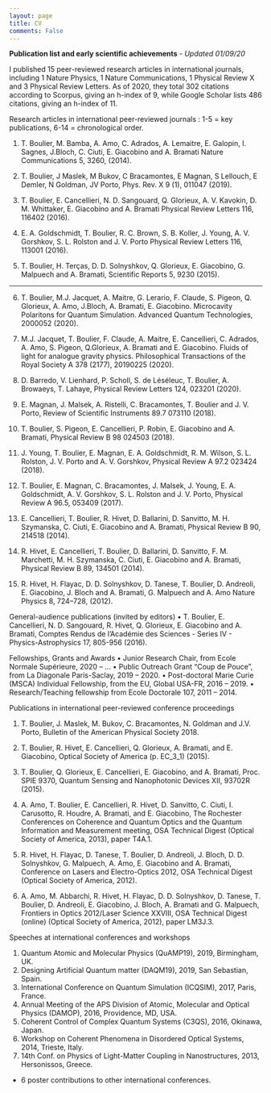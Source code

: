 ```yaml
---
layout: page
title: CV
comments: False
---
```


**Publication list and early scientific achievements** - *Updated 01/09/20*

I published 15 peer-reviewed research articles in international journals, including 1 Nature Physics, 1 Nature Communications, 1 Physical Review X and 3 Physical Review Letters. As of 2020, they total 302 citations according to Scorpus, giving an h-index of 9, while Google Scholar lists 486 citations, giving an h-index of 11.

Research articles in international peer-reviewed journals :
1-5 = key publications, 6-14 = chronological order.

1.	T. Boulier, M. Bamba, A. Amo, C. Adrados, A. Lemaitre, E. Galopin, I. Sagnes, J.Bloch, C. Ciuti, E. Giacobino and A. Bramati
Nature Communications 5, 3260, (2014).

2.	T. Boulier, J Maslek, M Bukov, C Bracamontes, E Magnan, S Lellouch, E Demler, N Goldman, JV Porto, 
Phys. Rev. X 9 (1), 011047 (2019).

3.	T. Boulier, E. Cancellieri, N. D. Sangouard, Q. Glorieux, A. V. Kavokin, D. M. Whittaker, E. Giacobino and A. Bramati
Physical Review Letters 116, 116402 (2016).

4.	E. A. Goldschmidt, T. Boulier, R. C. Brown, S. B. Koller, J. Young, A. V. Gorshkov, S. L. Rolston and J. V. Porto
Physical Review Letters 116, 113001 (2016).

5.	T. Boulier, H. Terças, D. D. Solnyshkov, Q. Glorieux, E. Giacobino, G. Malpuech and A. Bramati, 
Scientific Reports 5, 9230 (2015).
----------------------------------------------------------------------------------------------------------------------------
6.	T. Boulier, M.J. Jacquet, A. Maitre, G. Lerario, F. Claude, S. Pigeon, Q. Glorieux, A. Amo, J.Bloch, A. Bramati, E. Giacobino. 
Microcavity Polaritons for Quantum Simulation. Advanced Quantum Technologies, 2000052 (2020).

7.  M.J. Jacquet, T. Boulier, F. Claude, A. Maitre, E. Cancellieri, C. Adrados, A. Amo, S. Pigeon, Q.Glorieux, A. Bramati and E. Giacobino. 
Fluids of light for analogue gravity physics. Philosophical Transactions of the Royal Society A 378 (2177), 20190225 (2020).

8.  D. Barredo, V. Lienhard, P. Scholl, S. de Léséleuc, T. Boulier, A. Browaeys, T. Lahaye, 
Physical Review Letters 124, 023201 (2020).

9.	E. Magnan, J. Malsek, A. Ristelli, C. Bracamontes, T. Boulier and J. V. Porto, 
Review of Scientific Instruments 89.7 073110 (2018).

10.	T. Boulier, S. Pigeon, E. Cancellieri, P. Robin, E. Giacobino and A. Bramati,
Physical Review B 98 024503 (2018).

11.	J. Young, T. Boulier, E. Magnan, E. A. Goldschmidt, R. M. Wilson, S. L. Rolston, J. V. Porto and A. V. Gorshkov, 
Physical Review A 97.2 023424 (2018).

12.	T. Boulier, E. Magnan, C. Bracamontes, J. Malsek, J. Young, E. A. Goldschmidt, A. V. Gorshkov, S. L. Rolston and J. V. Porto, 
Physical Review A 96.5, 053409 (2017).

13.	E. Cancellieri, T. Boulier, R. Hivet, D. Ballarini, D. Sanvitto, M. H. Szymanska, C. Ciuti, E. Giacobino and A. Bramati, 
Physical Review B 90, 214518 (2014).

14.	R. Hivet, E. Cancellieri, T. Boulier, D. Ballarini, D. Sanvitto, F. M. Marchetti, M. H. Szymanska, C. Ciuti, E. Giacobino and A. Bramati,
Physical Review B 89, 134501 (2014).

15.	R. Hivet, H. Flayac, D. D. Solnyshkov, D. Tanese, T. Boulier, D. Andreoli, E. Giacobino, J. Bloch and A. Bramati, G. Malpuech and A. Amo
Nature Physics 8, 724–728, (2012).

General-audience publications (invited by editors)
•	T. Boulier, E. Cancellieri, N. D. Sangouard, R. Hivet, Q. Glorieux, E. Giacobino and A. Bramati, Comptes Rendus de l’Académie des Sciences - Series IV - Physics-Astrophysics 17, 805-956 (2016).

Fellowships, Grants and Awards
•	Junior Research Chair, from Ecole Normale Supérieure, 2020 – ...
•	Public Outreach Grant “Coup de Pouce”, from La Diagonale Paris-Saclay, 2019 – 2020.
•	Post-doctoral Marie Curie (MSCA) Individual Fellowship, from the EU, Global USA-FR, 2016 – 2019.
•	Research/Teaching fellowship from Ecole Doctorale 107, 2011 – 2014.

Publications in international peer-reviewed conference proceedings 
1.	T. Boulier, J. Maslek, M. Bukov, C. Bracamontes, N. Goldman and J.V. Porto, Bulletin of the American Physical Society 2018.

2.	T. Boulier, R. Hivet, E. Cancellieri, Q. Glorieux, A. Bramati, and E. Giacobino, Optical Society of America (p. EC_3_1) (2015).

3.	T. Boulier, Q. Glorieux, E. Cancellieri, E. Giacobino, and A. Bramati, Proc. SPIE 9370, Quantum Sensing and Nanophotonic Devices XII, 93702R (2015).

4.	A. Amo, T. Boulier, E. Cancellieri, R. Hivet, D. Sanvitto, C. Ciuti, I. Carusotto, R. Houdre, A. Bramati, and E. Giacobino, The Rochester Conferences on Coherence and Quantum Optics and the Quantum Information and Measurement meeting, OSA Technical Digest (Optical Society of America, 2013), paper T4A.1.

5.	R. Hivet, H. Flayac, D. Tanese, T. Boulier, D. Andreoli, J. Bloch, D. D. Solnyshkov, G. Malpuech, A. Amo, E. Giacobino and A. Bramati, Conference on Lasers and Electro-Optics 2012, OSA Technical Digest (Optical Society of America, 2012).

6.	A. Amo, M. Abbarchi, R. Hivet, H. Flayac, D. D. Solnyshkov, D. Tanese, T. Boulier, D. Andreoli, E. Giacobino, J. Bloch, A. Bramati and G. Malpuech, Frontiers in Optics 2012/Laser Science XXVIII, OSA Technical Digest (online) (Optical Society of America, 2012), paper LM3J.3.

Speeches at international conferences and workshops
1.	Quantum Atomic and Molecular Physics (QuAMP19), 2019, Birmingham, UK.
2.	Designing Artificial Quantum matter (DAQM19), 2019, San Sebastian, Spain.
3.	International Conference on Quantum Simulation (ICQSIM), 2017, Paris, France.
4.	Annual Meeting of the APS Division of Atomic, Molecular and Optical Physics (DAMOP), 2016, Providence, MD, USA.
5.	Coherent Control of Complex Quantum Systems (C3QS), 2016, Okinawa, Japan.
6.	Workshop on Coherent Phenomena in Disordered Optical Systems, 2014, Trieste, Italy.
7.	14th Conf. on Physics of Light-Matter Coupling in Nanostructures, 2013, Hersonissos, Greece.

+ 6 poster contributions to other international conferences.